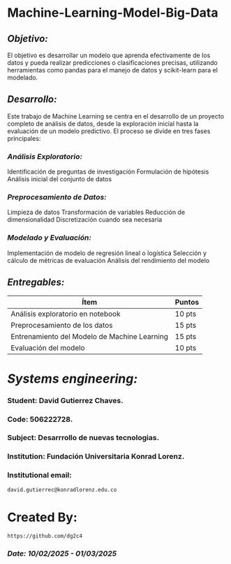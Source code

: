 # Machine-Learning-Model-Big-Data

## *Objetivo:* 
El objetivo es desarrollar un modelo que aprenda efectivamente de los datos y pueda realizar predicciones o clasificaciones precisas, utilizando herramientas como pandas para el manejo de datos y scikit-learn para el modelado.

## *Desarrollo:*
Este trabajo de Machine Learning se centra en el desarrollo de un proyecto completo de análisis de datos, desde la exploración inicial hasta la evaluación de un modelo predictivo. El proceso se divide en tres fases principales:

### *Análisis Exploratorio:*
Identificación de preguntas de investigación
Formulación de hipótesis
Análisis inicial del conjunto de datos

### *Preprocesamiento de Datos:*
Limpieza de datos
Transformación de variables
Reducción de dimensionalidad
Discretización cuando sea necesaria

### *Modelado y Evaluación:*
Implementación de modelo de regresión lineal o logística
Selección y cálculo de métricas de evaluación
Análisis del rendimiento del modelo


## *Entregables:*
| Ítem | Puntos |
|------|--------|
| Análisis exploratorio en notebook | 10 pts |
| Preprocesamiento de los datos | 15 pts |
| Entrenamiento del Modelo de Machine Learning | 15 pts |
| Evaluación del modelo | 10 pts |


# *Systems engineering:*
### Student: David Gutierrez Chaves. 
### Code: 506222728.
### Subject: Desarrrollo de nuevas tecnologias.
### Institution: Fundación Universitaria Konrad Lorenz.

### Institutional email: 
    david.gutierrec@konradlorenz.edu.co  

  # Created By:
    https://github.com/dg2c4

### *Date: 10/02/2025 - 01/03/2025*

